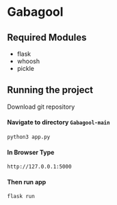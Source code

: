 # Gabagool
## Required Modules
 + flask
 + whoosh
 + pickle

## Running the project
Download git repository

#### Navigate to directory ``` Gabagool-main ```
``` python3 app.py ```

#### In Browser Type
``` http://127.0.0.1:5000 ```
#### Then run app
``` flask run ```



